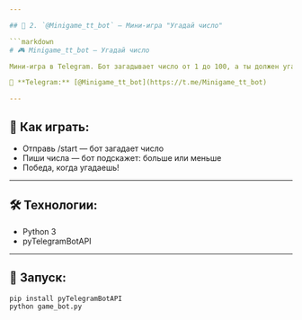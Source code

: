 ```yaml
---

## 📁 2. `@Minigame_tt_bot` — Мини-игра "Угадай число"

```markdown
# 🎮 Minigame_tt_bot — Угадай число

Мини-игра в Telegram. Бот загадывает число от 1 до 100, а ты должен угадать его с подсказками.

📲 **Telegram:** [@Minigame_tt_bot](https://t.me/Minigame_tt_bot)

---
```


## 🎯 Как играть:

- Отправь /start — бот загадает число
- Пиши числа — бот подскажет: больше или меньше
- Победа, когда угадаешь!

---

## 🛠️ Технологии:

- Python 3
- pyTelegramBotAPI

---

## 🚀 Запуск:

```bash
pip install pyTelegramBotAPI
python game_bot.py
